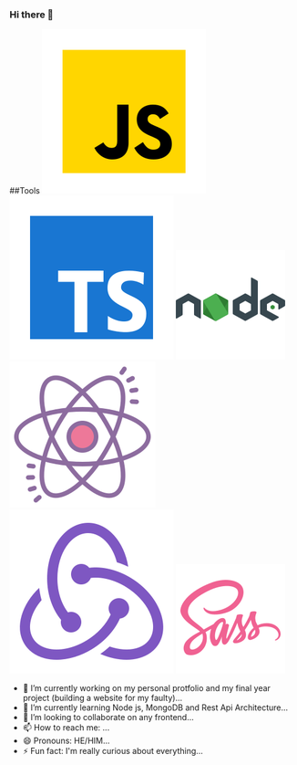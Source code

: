 ### Hi there 👋

<!--
**Hassan-Ib/Hassan-Ib** is a ✨ _special_ ✨ repository because its `README.md` (this file) appears on your GitHub profile.
-->

<!-- ![alt te](./public/img/About-Hassan-Ibrahim-Ayomide-Developer-Bookworm-chess-enthusiast.png) -->

##Tools
![javascript](./public/icons8-javascript.svg)
![typescript](./public/icons8-typescript.svg)
![node js](./public/icons8-nodejs.svg)
![react](./public/icons8-react.svg)
![redux](./public/icons8-redux.svg)
![sass](./public/icons8-sass.svg)

- 🔭 I’m currently working on my personal protfolio and my final year project (building a website for my faulty)...
- 🌱 I’m currently learning Node js, MongoDB and Rest Api Architecture...
- 👯 I’m looking to collaborate on any frontend...
  <!-- - 🤔 I’m looking for help with ... -->
  <!-- - 💬 Ask me about .. -->
- 📫 How to reach me: ...
- 😄 Pronouns: HE/HIM...
- ⚡ Fun fact: I'm really curious about everything...
